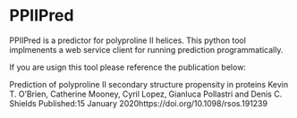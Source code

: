 # PPIIPred
PPIIPred is a predictor for polyproline II helices. This python tool implmenents a web service client for running prediction programmatically.

If you are usign this tool please reference the publication below:

Prediction of polyproline II secondary structure propensity in proteins
Kevin T. O’Brien, Catherine Mooney, Cyril Lopez, Gianluca Pollastri and Denis C. Shields
Published:15 January 2020https://doi.org/10.1098/rsos.191239
